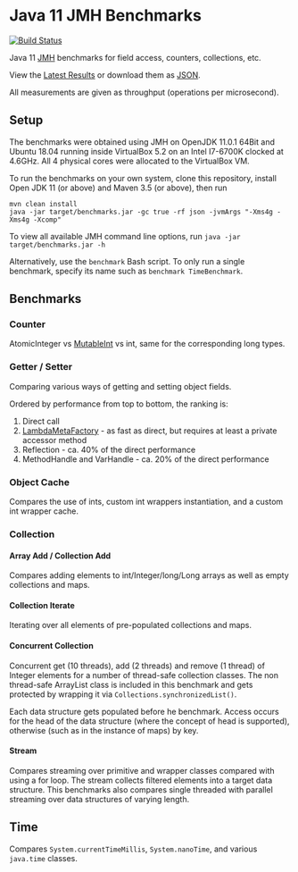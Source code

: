 # Java 11 JMH Benchmarks

[![Build Status](https://travis-ci.org/chrisgleissner/jutil.svg?branch=master)](https://travis-ci.org/chrisgleissner/benchmarks)

Java 11 [JMH](https://openjdk.java.net/projects/code-tools/jmh/) benchmarks for field access, counters, collections, etc. 

View the [Latest Results](https://jmh.morethan.io/?source=https://raw.githubusercontent.com/chrisgleissner/benchmarks/master/jmh-result.json)
or download them as [JSON](https://raw.githubusercontent.com/chrisgleissner/benchmarks/master/jmh-result.json). 

All measurements are given as throughput (operations per microsecond). 


## Setup

The benchmarks were obtained using JMH on OpenJDK 11.0.1 64Bit 
and Ubuntu 18.04 running inside VirtualBox 5.2 on an Intel I7-6700K clocked at 4.6GHz. All 4 physical cores were allocated to the VirtualBox VM.

To run the benchmarks on your own system, clone this repository, install Open JDK 11 (or above) and Maven 3.5 (or above), then run

```
mvn clean install
java -jar target/benchmarks.jar -gc true -rf json -jvmArgs "-Xms4g -Xms4g -Xcomp"
```

To view all available JMH command line options, run `java -jar target/benchmarks.jar -h`

Alternatively, use the `benchmark` Bash script. To only run a single benchmark, specify its name such as `benchmark TimeBenchmark`. 


## Benchmarks

### Counter

AtomicInteger vs [MutableInt](https://commons.apache.org/proper/commons-lang/javadocs/api-release/index.html) vs int,
same for the corresponding long types.

### Getter / Setter

Comparing various ways of getting and setting object fields.

Ordered by performance from top to bottom, the ranking is:
1. Direct call
1. [LambdaMetaFactory](https://docs.oracle.com/javase/8/docs/api/java/lang/invoke/LambdaMetafactory.html) - as fast as direct, but requires at least a private accessor method 
1. Reflection - ca. 40% of the direct performance
1. MethodHandle and VarHandle - ca. 20% of the direct performance


### Object Cache

Compares the use of ints, custom int wrappers instantiation, and a custom int wrapper cache.

### Collection

#### Array Add / Collection Add

Compares adding elements to int/Integer/long/Long arrays as well as empty collections and maps.

#### Collection Iterate

Iterating over all elements of pre-populated collections and maps. 

#### Concurrent Collection

Concurrent get (10 threads), add (2 threads) and remove (1 thread) of Integer elements for a number of thread-safe collection classes. The non thread-safe ArrayList class is included in this benchmark and gets protected by wrapping it via `Collections.synchronizedList()`.

Each data structure gets populated before he benchmark. Access occurs for the head of the data structure (where the concept of head is supported), otherwise (such as in the instance of maps) by key.

#### Stream

Compares streaming over primitive and wrapper classes compared with using a for loop. The stream collects filtered elements into a target data structure. This benchmarks also compares single threaded with parallel streaming over data structures of varying length. 

## Time

Compares `System.currentTimeMillis`, `System.nanoTime`, and various `java.time` classes.

